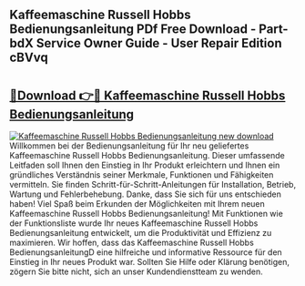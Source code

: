 ## Kaffeemaschine Russell Hobbs Bedienungsanleitung PDf Free Download - Part-bdX Service Owner Guide - User Repair Edition cBVvq

# <h2><a href="http://df0aumq.blite.top/?on=Kaffeemaschine+Russell+Hobbs+Bedienungsanleitung">🔗Download 👉🔴 Kaffeemaschine Russell Hobbs Bedienungsanleitung</a></h2>

[![Kaffeemaschine Russell Hobbs Bedienungsanleitung new download](https://i.imgur.com/lujVjoI.png)](http://df0aumq.blite.top/?on=Kaffeemaschine+Russell+Hobbs+Bedienungsanleitung)
Willkommen bei der Bedienungsanleitung für Ihr neu geliefertes Kaffeemaschine Russell Hobbs Bedienungsanleitung. Dieser umfassende Leitfaden soll Ihnen den Einstieg in Ihr Produkt erleichtern und Ihnen ein gründliches Verständnis seiner Merkmale, Funktionen und Fähigkeiten vermitteln. Sie finden Schritt-für-Schritt-Anleitungen für Installation, Betrieb, Wartung und Fehlerbehebung. Danke, dass Sie sich für uns entschieden haben! Viel Spaß beim Erkunden der Möglichkeiten mit Ihrem neuen Kaffeemaschine Russell Hobbs Bedienungsanleitung! Mit Funktionen wie der Funktionsliste wurde Ihr neues Kaffeemaschine Russell Hobbs Bedienungsanleitung entwickelt, um die Produktivität und Effizienz zu maximieren. Wir hoffen, dass das Kaffeemaschine Russell Hobbs BedienungsanleitungD eine hilfreiche und informative Ressource für den Einstieg in Ihr neues Produkt war. Sollten Sie Hilfe oder Klärung benötigen, zögern Sie bitte nicht, sich an unser Kundendienstteam zu wenden.
